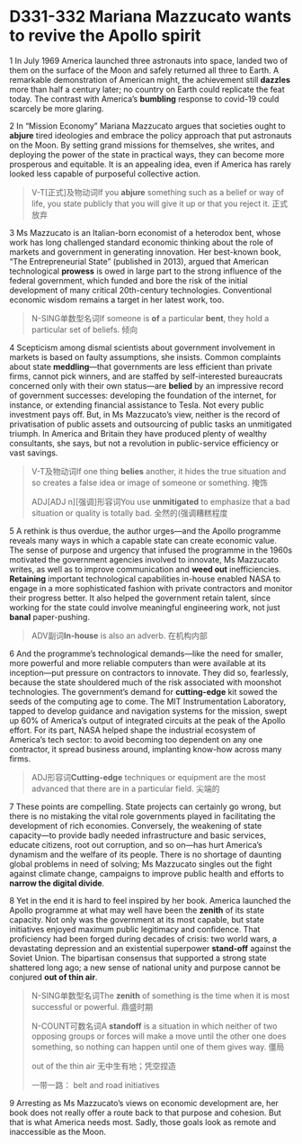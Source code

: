 # D331-332 Mariana Mazzucato wants to revive the Apollo spirit
1 In July 1969 America launched three astronauts into space, landed two of them on the surface of the Moon and safely returned all three to Earth. A remarkable demonstration of American might, the achievement still **dazzles** more than half a century later; no country on Earth could replicate the feat today. The contrast with America’s **bumbling** response to covid-19 could scarcely be more glaring.

2 In “Mission Economy” Mariana Mazzucato argues that societies ought to **abjure** tired ideologies and embrace the policy approach that put astronauts on the Moon. By setting grand missions for themselves, she writes, and deploying the power of the state in practical ways, they can become more prosperous and equitable. It is an appealing idea, even if America has rarely looked less capable of purposeful collective action.

> V-T[正式]及物动词If you **abjure** something such as a belief or way of life, you state publicly that you will give it up or that you reject it. 正式放弃
>

3 Ms Mazzucato is an Italian-born economist of a heterodox bent, whose work has long challenged standard economic thinking about the role of markets and government in generating innovation. Her best-known book, “The Entrepreneurial State” (published in 2013), argued that American technological **prowess** is owed in large part to the strong influence of the federal government, which funded and bore the risk of the initial development of many critical 20th-century technologies. Conventional economic wisdom remains a target in her latest work, too.

> N-SING单数型名词If someone is **of** a particular **bent**, they hold a particular set of beliefs. 倾向
>

4 Scepticism among dismal scientists about government involvement in markets is based on faulty assumptions, she insists. Common complaints about state **meddling**—that governments are less efficient than private firms, cannot pick winners, and are staffed by self-interested bureaucrats concerned only with their own status—are **belied** by an impressive record of government successes: developing the foundation of the internet, for instance, or extending financial assistance to Tesla. Not  every public investment pays off. But, in Ms Mazzucato’s view, neither is the record of privatisation of public assets and outsourcing of public tasks an unmitigated triumph. In America and Britain they have produced plenty of wealthy consultants, she says, but not a revolution in public-service efficiency or vast savings.

> V-T及物动词If one thing **belies** another, it hides the true situation and so creates a false idea or image of someone or something. 掩饰
>
> ADJ[ADJ n][强调]形容词You use **unmitigated** to emphasize that a bad situation or quality is totally bad. 全然的(强调糟糕程度
>

5 A rethink is thus overdue, the author urges—and the Apollo programme reveals many ways in which a capable state can create economic value. The sense of purpose and urgency that infused the programme in the 1960s motivated the government agencies involved to innovate, Ms Mazzucato writes, as well as to improve communication and **weed out** inefficiencies. **Retaining** important technological capabilities in-house enabled NASA to engage in a more sophisticated fashion with private contractors and monitor their progress better. It also helped the government retain talent, since working for the state could involve meaningful engineering work, not just **banal** paper-pushing.

> ADV副词**In-house** is also an adverb. 在机构内部
>

6 And the programme’s technological demands—like the need for smaller, more powerful and more reliable computers than were available at its inception—put pressure on contractors to innovate. They did so, fearlessly, because the state shouldered much of the risk associated with moonshot technologies. The government’s demand for **cutting-edge** kit sowed the seeds of the computing age to come. The MIT Instrumentation Laboratory, tapped to develop guidance and navigation systems for the mission, swept up 60% of America’s output of integrated circuits at the peak of the Apollo effort. For its part, NASA helped shape the industrial ecosystem of America’s tech sector: to avoid becoming too dependent on any one contractor, it spread business around, implanting know-how across many firms.

> ADJ形容词**Cutting-edge** techniques or equipment are the most advanced that there are in a particular field. 尖端的
>

7 These points are compelling. State projects can certainly go wrong, but there is no mistaking the vital role governments played in facilitating the development of rich economies. Conversely, the weakening of state capacity—to provide badly needed infrastructure and basic services, educate citizens, root out corruption, and so on—has hurt America’s dynamism and the welfare of its people. There is no shortage of daunting global problems in need of solving; Ms Mazzucato singles out the fight against climate change, campaigns to improve public health and efforts to **narrow the digital divide**.

8 Yet in the end it is hard to feel inspired by her book. America launched the Apollo programme at what may well have been the **zenith** of its state capacity. Not only was the government at its most capable, but state initiatives enjoyed maximum public legitimacy and confidence. That proficiency had been forged during decades of crisis: two world wars, a devastating depression and an existential superpower **stand-off** against the Soviet Union. The bipartisan consensus that supported a strong state shattered long ago; a new sense of national unity and purpose cannot be conjured **out of thin air**.

> N-SING单数型名词The **zenith** of something is the time when it is most successful or powerful. 鼎盛时期
>
> N-COUNT可数名词A **standoff** is a situation in which neither of two opposing groups or forces will make a move until the other one does something, so nothing can happen until one of them gives way. 僵局
>
> out of the thin air  无中生有地；凭空捏造
>
> 一带一路： belt and road initiatives
>

9 Arresting as Ms Mazzucato’s views on economic development are, her book does not really offer a route back to that purpose and cohesion. But that is what America needs most. Sadly, those goals look as remote and inaccessible as the Moon.

